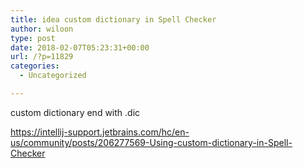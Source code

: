 ```yaml
---
title: idea custom dictionary in Spell Checker
author: wiloon
type: post
date: 2018-02-07T05:23:31+00:00
url: /?p=11829
categories:
  - Uncategorized

---
```

custom dictionary end with .dic

https://intellij-support.jetbrains.com/hc/en-us/community/posts/206277569-Using-custom-dictionary-in-Spell-Checker